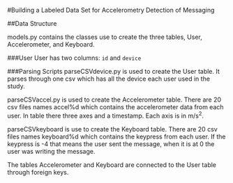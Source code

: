 #Building a Labeled Data Set for Accelerometry Detection of Messaging

##Data Structure

models.py contains the classes use to create the three tables, User, Accelerometer, and Keyboard.

###User
User has two columns: <code>id</code> and <code>device</code>


###Parsing Scripts
parseCSVdevice.py is used to create the User table. It parses through one csv which has all the device each user used in the study.

parseCSVaccel.py is used to create the Accelerometer table. There are 20 csv files names accel%d which contains the accelerometer data from each user. In table there three axes and a timestamp. Each axis is in m/s<sup>2</sup>.

parseCSVkeyboard is use to create the Keyboard table. There are 20 csv files names keyboard%d which contains the keypress from each user.
If the keypress is -4 that means the user sent the message, when it is at 0 the user was writing the message.

The tables Accelerometer and Keyboard are connected to the User table through foreign keys.
